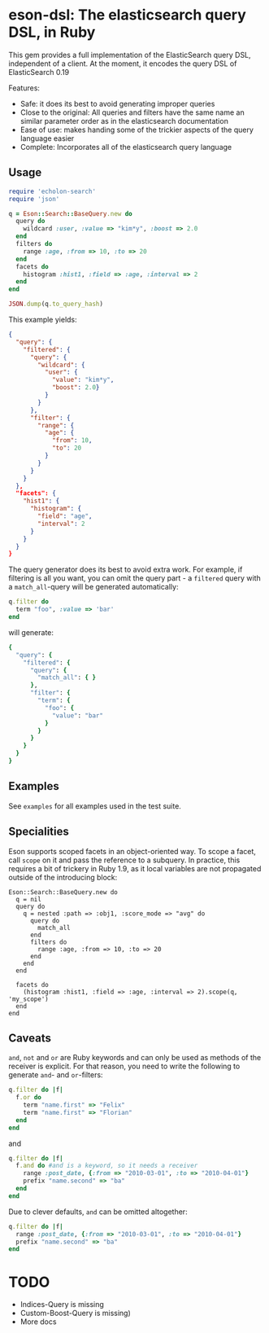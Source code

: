 # eson-dsl: The elasticsearch query DSL, in Ruby

This gem provides a full implementation of the ElasticSearch query DSL, independent of a client. At the moment, it encodes the query DSL of ElasticSearch 0.19

Features:

* Safe: it does its best to avoid generating improper queries
* Close to the original: All queries and filters have the same name an similar parameter order as in the elasticsearch documentation
* Ease of use: makes handing some of the trickier aspects of the query language easier
* Complete: Incorporates all of the elasticsearch query language

## Usage

``` ruby
require 'echolon-search'
require 'json'

q = Eson::Search::BaseQuery.new do
  query do
    wildcard :user, :value => "kim*y", :boost => 2.0
  end
  filters do
    range :age, :from => 10, :to => 20
  end
  facets do
    histogram :hist1, :field => :age, :interval => 2
  end
end

JSON.dump(q.to_query_hash)
```

This example yields:

```json
{
  "query": {
    "filtered": {
      "query": {
        "wildcard": {
          "user": {
            "value": "kim*y",
            "boost": 2.0}
          }
        }
      },
      "filter": {
        "range": {
          "age": {
            "from": 10,
            "to": 20
          }
        }
      }
    }
  },
  "facets": {
    "hist1": {
      "histogram": {
        "field": "age",
        "interval": 2
      }
    }
  }
}
```

The query generator does its best to avoid extra work. For example, if filtering is all you want, you can omit the query part - a `filtered` query with a `match_all`-query will be generated automatically:

```ruby
q.filter do
  term "foo", :value => 'bar'
end
```

will generate:

```ruby
{
  "query": {
    "filtered": {
      "query": {
        "match_all": { }
      },
      "filter": {
        "term": {
          "foo": {
            "value": "bar"
          }
        }
      }
    }
  }
}
```

## Examples

See `examples` for all examples used in the test suite.

## Specialities

Eson supports scoped facets in an object-oriented way. To scope a facet, call `scope` on it and pass the reference to a subquery. In practice, this requires a bit of trickery in Ruby 1.9, as it local variables are not propagated outside of the introducing block:

```
Eson::Search::BaseQuery.new do
  q = nil
  query do
    q = nested :path => :obj1, :score_mode => "avg" do
      query do
        match_all
      end
      filters do
        range :age, :from => 10, :to => 20
      end
    end
  end

  facets do
    (histogram :hist1, :field => :age, :interval => 2).scope(q, 'my_scope')
  end
end
```

## Caveats

`and`, `not` and `or` are Ruby keywords and can only be used as methods of the receiver is explicit. For that reason, you need to write the following to generate `and`- and `or`-filters:

```ruby
q.filter do |f|
  f.or do
    term "name.first" => "Felix"
    term "name.first" => "Florian"
  end
end
```

and

```ruby
q.filter do |f|
  f.and do #and is a keyword, so it needs a receiver
    range :post_date, {:from => "2010-03-01", :to => "2010-04-01"}
    prefix "name.second" => "ba"
  end
end
```

Due to clever defaults, `and` can be omitted altogether:

```ruby
q.filter do |f|
  range :post_date, {:from => "2010-03-01", :to => "2010-04-01"}
  prefix "name.second" => "ba"
end
```


# TODO

* Indices-Query is missing
* Custom-Boost-Query is missing)
* More docs